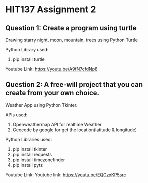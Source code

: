# HIT137 Assignment 2

## Question 1: Create a program using turtle
Drawing starry night, moon, mountain, trees using Python Turtle

Python Library used:
1. pip install turtle

Youtube Link: https://youtu.be/A9fN7cfdNp8


## Question 2: A free-will project that you can create from your own choice.
Weather App using Python Tkinter.

APIs used:
1. Openweathermap API for realtime Weather 
2. Geocode by google for get the location(latitude & longitude) 

Python Libraries used:
1. pip install tkinter
2. pip install requests
3. pip install timezonefinder 
4. pip install pytz

Youtube Link: Youtube link: https://youtu.be/EQCzxKP5src

